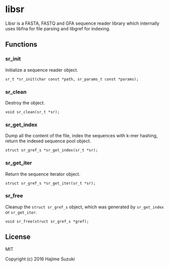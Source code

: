 # libsr

Libsr is a FASTA, FASTQ and GFA sequence reader library which internally uses libfna for file parsing and libgref for indexing.


## Functions

### sr\_init

Initialize a sequence reader object.

```
sr_t *sr_init(char const *path, sr_params_t const *params);
```

### sr\_clean

Destroy the object.

```
void sr_clean(sr_t *sr);
```

### sr\_get\_index

Dump all the content of the file, index the sequences with k-mer hashing, return the indexed sequence pool object.

```
struct sr_gref_s *sr_get_index(sr_t *sr);
```

### sr\_get\_iter

Return the sequence iterator object.

```
struct sr_gref_s *sr_get_iter(sr_t *sr);
```

### sr\_free

Cleanup the `struct sr_gref_s` object, which was generated by `sr_get_index` or `sr_get_iter`.

```
void sr_free(struct sr_gref_s *gref);
```

## License

MIT

Copyright (c) 2016 Hajime Suzuki

